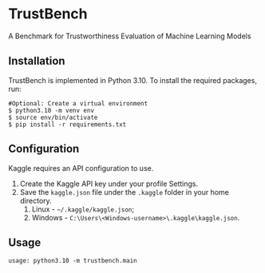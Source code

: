 # TrustBench
A Benchmark for Trustworthiness Evaluation of Machine Learning Models 

## Installation
TrustBench is implemented in Python 3.10. To install the required packages, run:

```shell
#Optional: Create a virtual environment
$ python3.10 -m venv env
$ source env/bin/activate
$ pip install -r requirements.txt
```

## Configuration

Kaggle requires an API configuration to use. 
1. Create the Kaggle API key under your profile Settings. 
2. Save the `kaggle.json` file under the `.kaggle` folder in your home directory.
   1. Linux - `~/.kaggle/kaggle.json`;
   2. Windows - `C:\Users\<Windows-username>\.kaggle\kaggle.json`.

## Usage
```shell
usage: python3.10 -m trustbench.main
```
